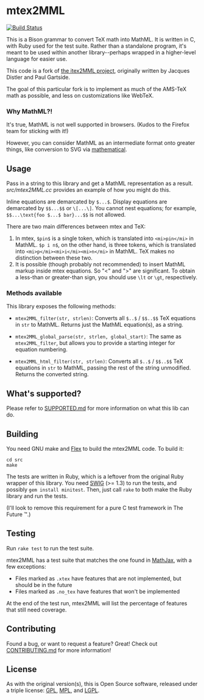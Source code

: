# mtex2MML

[![Build Status](https://travis-ci.org/gjtorikian/mtex2MML.svg?branch=master)](https://travis-ci.org/gjtorikian/mtex2MML)

This is a Bison grammar to convert TeX math into MathML. It is written in C, with Ruby used for the test suite. Rather than a standalone program, it's meant to be used within another library--perhaps wrapped in a higher-level language for easier use.

This code is a fork of [the itex2MML project](https://golem.ph.utexas.edu/~distler/blog/itex2MML.html), originally written by Jacques Distler and Paul Gartside.

The goal of this particular fork is to implement as much of the AMS-TeX math as possible, and less on customizations like WebTeX.

### Why MathML?!

It's true, MathML is not well supported in browsers. (Kudos to the Firefox team for sticking with it!)

However, you can consider MathML as an intermediate format onto greater things, like conversion to SVG via [mathematical](https://github.com/gjtorikian/mathematical).

## Usage

Pass in a string to this library and get a MathML representation as a result. *src/mtex2MML.cc* provides an example of how you might do this.

Inline equations are demarcated by `$...$`. Display equations are demarcated by `$$...$$` or `\[...\]`. You cannot nest equations; for example, `$$...\text{foo $...$ bar}...$$` is not allowed.

There are two main differences between mtex and TeX:

1.  In mtex, `$pin$` is a single token, which is translated into `<mi>pin</mi>` in MathML. `$p i n$`, on the other hand, is three tokens, which is translated into `<mi>p</mi><mi>i</mi><mi>n</mi>` in MathML. TeX makes no distinction between these two.
2.  It is possible (though probably not recommended) to insert MathML markup inside mtex equations. So "\<" and "\>" are significant. To obtain a less-than or greater-than sign, you should use `\lt` or `\gt`, respectively.

### Methods available

This library exposes the following methods:

* `mtex2MML_filter(str, strlen)`: Converts all `$..$` / `$$..$$` TeX equations in `str` to MathML. Returns just the MathML equation(s), as a string.

* `mtex2MML_global_parse(str, strlen, global_start)`: The same as `mtex2MML_filter`, but allows you to provide a starting integer for equation numbering.

* `mtex2MML_html_filter(str, strlen)`: Converts all `$..$` / `$$..$$` TeX equations in `str` to MathML, passing the rest of the string unmodified. Returns the converted string.

## What's supported?

Please refer to [SUPPORTED.md](SUPPORTED.md) for more information on what this lib can do.

## Building

You need GNU make and [Flex](http://flex.sourceforge.net/) to build the mtex2MML code. To build it:

```
cd src
make
```

The tests are written in Ruby, which is a leftover from the original Ruby wrapper of this library. You need [SWIG](http://www.swig.org/) (>= 1.3) to run the tests, and possibly `gem install minitest`. Then, just call `rake` to both make the Ruby library and run the tests.

(I'll look to remove this requirement for a pure C test framework in The Future :tm:.)

## Testing

Run `rake test` to run the test suite.

mtex2MML has a test suite that matches the one found in [MathJax](https://github.com/mathjax/MathJax-test), with a few exceptions:

* Files marked as `.xtex` have features that are not implemented, but should be in the future
* Files marked as `.no_tex` have features that won't be implemented

At the end of the test run, mtex2MML will list the percentage of features that still need coverage.

## Contributing

Found a bug, or want to request a feature? Great! Check out [CONTRIBUTING.md](CONTRIBUTING.md) for more information!

## License

As with the original version(s), this is Open Source software, released under a triple license: [GPL](http://choosealicense.com/licenses/gpl-2.0/), [MPL](http://choosealicense.com/licenses/mpl-2.0/), and [LGPL](http://choosealicense.com/licenses/lgpl-2.1/).
